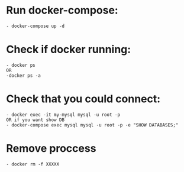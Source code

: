 # Run docker-compose:
    - docker-compose up -d
# Check if docker running:
    - docker ps
    OR
    -docker ps -a 
# Check that you could connect:
    - docker exec -it my-mysql mysql -u root -p
    OR if you want show DB
    - docker-compose exec mysql mysql -u root -p -e "SHOW DATABASES;"
# Remove proccess
    - docker rm -f XXXXX
